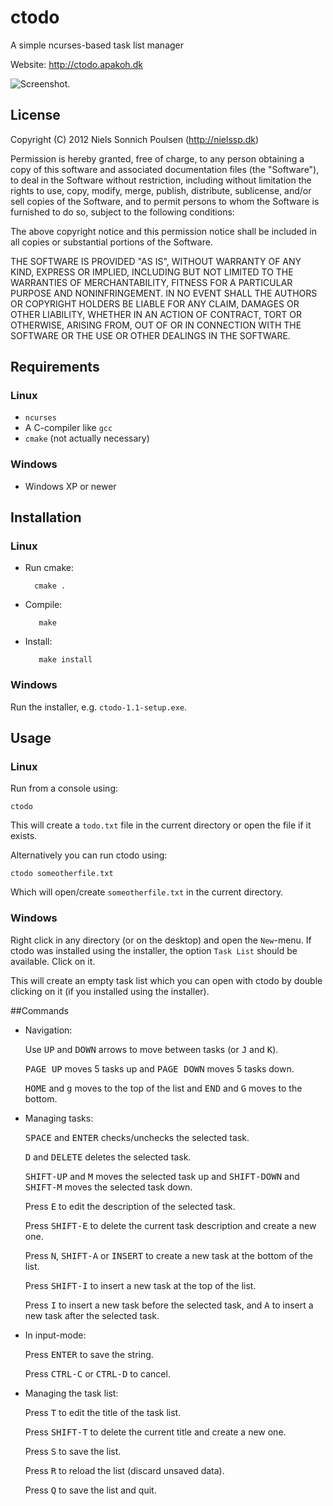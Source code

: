 # ctodo
A simple ncurses-based task list manager

Website: http://ctodo.apakoh.dk

![Screenshot.](http://ctodo.apakoh.dk/screenshot.png)

## License
Copyright (C) 2012 Niels Sonnich Poulsen (http://nielssp.dk)

Permission is hereby granted, free of charge, to any person
obtaining a copy of this software and associated documentation
files (the "Software"), to deal in the Software without
restriction, including without limitation the rights to use,
copy, modify, merge, publish, distribute, sublicense, and/or
sell copies of the Software, and to permit persons to whom the
Software is furnished to do so, subject to the following conditions:

The above copyright notice and this permission notice shall be
included in all copies or substantial portions of the Software.

THE SOFTWARE IS PROVIDED "AS IS", WITHOUT WARRANTY OF ANY KIND,
EXPRESS OR IMPLIED, INCLUDING BUT NOT LIMITED TO THE WARRANTIES
OF MERCHANTABILITY, FITNESS FOR A PARTICULAR PURPOSE AND
NONINFRINGEMENT. IN NO EVENT SHALL THE AUTHORS OR COPYRIGHT
HOLDERS BE LIABLE FOR ANY CLAIM, DAMAGES OR OTHER LIABILITY,
WHETHER IN AN ACTION OF CONTRACT, TORT OR OTHERWISE, ARISING
FROM, OUT OF OR IN CONNECTION WITH THE SOFTWARE OR THE USE OR
OTHER DEALINGS IN THE SOFTWARE.

## Requirements
### Linux
* `ncurses`
* A C-compiler like `gcc`
* `cmake` (not actually necessary)

### Windows
* Windows XP or newer

## Installation
### Linux
* Run cmake:

        cmake .

* Compile:

         make

* Install:

         make install

### Windows
Run the installer, e.g. `ctodo-1.1-setup.exe`.

## Usage
### Linux
Run from a console using:

    ctodo

This will create a `todo.txt` file in the current
directory or open the file if it exists.

Alternatively you can run ctodo using:

    ctodo someotherfile.txt

Which will open/create `someotherfile.txt` in the current directory.

### Windows
Right click in any directory (or on the desktop) and open the `New`-menu. If ctodo was installed
using the installer, the option `Task List` should be available. Click on it.

This will create an empty task list which you can open with ctodo by double clicking on it
(if you installed using the installer).

##Commands
* Navigation:

  Use <kbd>UP</kbd> and <kbd>DOWN</kbd> arrows to move between tasks
  (or <kbd>J</kbd> and <kbd>K</kbd>).

  <kbd>PAGE UP</kbd> moves 5 tasks up and <kbd>PAGE DOWN</kbd> moves
  5 tasks down.

  <kbd>HOME</kbd> and <kbd>g</kbd> moves to the top of the list and
  <kbd>END</kbd> and <kbd>G</kbd> moves to the bottom.

* Managing tasks:

  <kbd>SPACE</kbd> and <kbd>ENTER</kbd> checks/unchecks the selected task.

  <kbd>D</kbd> and <kbd>DELETE</kbd> deletes the selected task.
  
  <kbd>SHIFT-UP</kbd> and <kbd>M</kbd> moves the selected task up and <kbd>SHIFT-DOWN</kbd> and <kbd>SHIFT-M</kbd>
  moves the selected task down.

  Press <kbd>E</kbd> to edit the description of the selected task.

  Press <kbd>SHIFT-E</kbd> to delete the current task description
  and create a new one.
  
  Press <kbd>N</kbd>, <kbd>SHIFT-A</kbd> or <kbd>INSERT</kbd> to create a new
  task at the bottom of the list.
  
  Press <kbd>SHIFT-I</kbd> to insert a new task at the top of the list.
  
  Press <kbd>I</kbd> to insert a new task before the selected task, and
  <kbd>A</kbd> to insert a new task after the selected task.

* In input-mode:
  
  Press <kbd>ENTER</kbd> to save the string.

  Press <kbd>CTRL-C</kbd> or <kbd>CTRL-D</kbd> to cancel.

* Managing the task list:

  Press <kbd>T</kbd> to edit the title of the task list.

  Press <kbd>SHIFT-T</kbd> to delete the current title and create a new one.

  Press <kbd>S</kbd> to save the list.

  Press <kbd>R</kbd> to reload the list (discard unsaved data).

  Press <kbd>Q</kbd> to save the list and quit.

